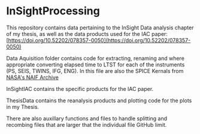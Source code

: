 # InSightProcessing

This repository contains data pertaining to the InSight Data analysis chapter of my thesis, as well as the data products used for the IAC paper: [https://doi.org/10.52202/078357-0050](https://doi.org/10.52202/078357-0050)

Data Aquisition folder contains code for extracting, renaming and where appropriate converting elapsed time to LTST for each of the instruments (PS, SEIS, TWINS, IFG, ENG). In this file are also the SPICE Kernals from [NASA's NAIF Archive](https://naif.jpl.nasa.gov/pub/naif/pds/pds4/insight/insight_spice/)

InSightIAC contains the specific products for the IAC paper.

ThesisData contains the reanalysis products and plotting code for the plots in my Thesis.

There are also auxillary functions and files to handle splitting and recombing files that are larger that the individual file GitHub limit.
